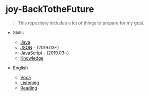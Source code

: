 # joy-BackTotheFuture

> This repository includes a lot of things to prepare for my goal.

* Skills
  * [Java](https://github.com/jeongyoonlee2015/joy-BackTotheFuture/tree/master/Java)
  * [JSON](https://github.com/jeongyoonlee2015/joy-BackTotheFuture/tree/master/JSON) - (2019.03~)
  * [JavaScript](https://github.com/jeongyoonlee2015/joy-BackTotheFuture/tree/master/JavaScript) - (2019.03~)
  * [Knowledge]()

* English
  * [Voca]()
  * [Listening]()
  * [Reading]()
